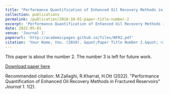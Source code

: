 ```yaml
---
title: "Performance Quantification of Enhanced Oil Recovery Methods in Fractured Reservoirs"
collection: publications
permalink: /publication/2010-10-01-paper-title-number-2
excerpt: 'Performance Quantification of Enhanced Oil Recovery Methods in Fractured Reservoirs'
date: 2022-05-01
venue: 'Journal 1'
paperurl: 'http://academicpages.github.io/files/NFR2.pdf'
citation: 'Your Name, You. (2010). &quot;Paper Title Number 2.&quot; <i>Journal 1</i>. 1(2).'
---
```

This paper is about the number 2. The number 3 is left for future work.

[Download paper here](http://academicpages.github.io/files/paper2.pdf)

Recommended citation: M.Zallaghi, R.Kharrat, H.Ott (2022). "Performance Quantification of Enhanced Oil Recovery Methods in Fractured Reservoirs" <i>Journal 1</i>. 1(2).
